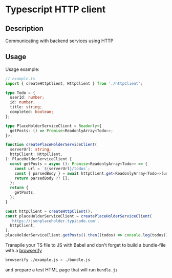 # Typescript HTTP client

## Description

Communicating with backend services using HTTP

## Usage

Usage example:

```ts
// example.ts
import { createHttpClient, HttpClient } from './httpClient';

type Todo = {
  userId: number;
  id: number;
  title: string;
  completed: boolean;
};

type PlaceHolderServiceClient = Readonly<{
  getPosts: () => Promise<ReadonlyArray<Todo>>;
}>;

function createPlaceHolderServiceClient(
  serverUrl: string,
  httpClient: HttpClient,
): PlaceHolderServiceClient {
  const getPosts = async (): Promise<ReadonlyArray<Todo>> => {
    const url = `${serverUrl}/todos`;
    const { parsedBody } = await httpClient.get<ReadonlyArray<Todo>>(url);
    return parsedBody ?? [];
  };
  return {
    getPosts,
  };
}

const httpClient = createHttpClient();
const placeHolderServiceClient = createPlaceHolderServiceClient(
  'https://jsonplaceholder.typicode.com',
  httpClient,
);
placeHolderServiceClient.getPosts().then((todos) => console.log(todos));
```

Transpile your TS file to JS with Babel and don't forget to build a bundle-file with a [browserify](https://github.com/browserify/browserify)

```sh
browserify ./example.js > ./bundle.js
```

and prepare a test HTML page that will run `bundle.js`
